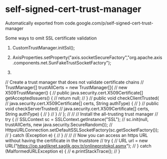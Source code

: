 # self-signed-cert-trust-manager
Automatically exported from code.google.com/p/self-signed-cert-trust-manager


Some ways to omit SSL certificate validation

1)
	CustomTrustManager.initSsl();
	
2)
	AxisProperties.setProperty("axis.socketSecureFactory","org.apache.axis.components.net.SunFakeTrustSocketFactory");
	
3)	
// Create a trust manager that does not validate certificate chains
//    	TrustManager[] trustAllCerts = new TrustManager[]{
//    	    new X509TrustManager() {
//    	        public java.security.cert.X509Certificate[] getAcceptedIssuers() {
//    	            return null;
//    	        }
//    	        public void checkClientTrusted(
//    	            java.security.cert.X509Certificate[] certs, String authType) {
//    	        }
//    	        public void checkServerTrusted(
//    	            java.security.cert.X509Certificate[] certs, String authType) {
//    	        }
//    	    }
//    	};
//
//    	// Install the all-trusting trust manager
//    	try {
//    	    SSLContext sc = SSLContext.getInstance("SSL");
//    	    sc.init(null, trustAllCerts, new java.security.SecureRandom());
//    	    HttpsURLConnection.setDefaultSSLSocketFactory(sc.getSocketFactory());
//    	} catch (Exception e) {
//    	}
//
//    	// Now you can access an https URL without having the certificate in the truststore
//    	try {
//    	    URL url = new URL("https://op.sagliknet.saglik.gov.tr/onlineprotokol.asmx");
//    	} catch (MalformedURLException e) {
//    		e.printStackTrace();
//    	}

